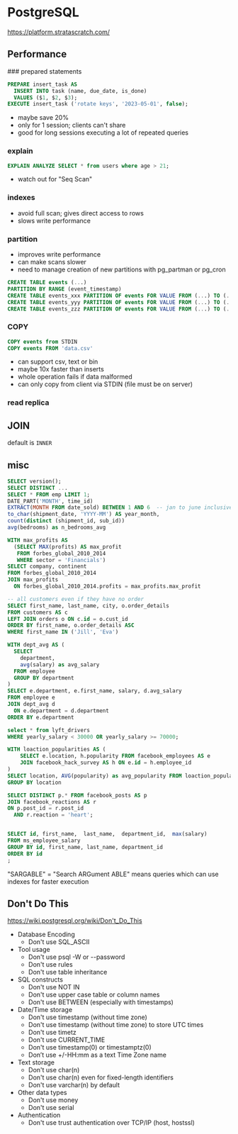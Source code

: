 # PostgreSQL

https://platform.stratascratch.com/

## Performance

### prepared statements

```sql
PREPARE insert_task AS
  INSERT INTO task (name, due_date, is_done)
  VALUES ($1, $2, $3);
EXECUTE insert_task ('rotate keys', '2023-05-01', false);
```

- maybe save 20%
- only for 1 session; clients can't share
- good for long sessions executing a lot of repeated queries

### explain

```sql
EXPLAIN ANALYZE SELECT * from users where age > 21;
```
- watch out for "Seq Scan"

### indexes

- avoid full scan; gives direct access to rows
- slows write performance

### partition

- improves write performance
- can make scans slower
- need to manage creation of new partitions with pg_partman or pg_cron

```sql
CREATE TABLE events (...)
PARTITION BY RANGE (event_timestamp)
CREATE TABLE events_xxx PARTITION OF events FOR VALUE FROM (...) TO (...)
CREATE TABLE events_yyy PARTITION OF events FOR VALUE FROM (...) TO (...)
CREATE TABLE events_zzz PARTITION OF events FOR VALUE FROM (...) TO (...)
```

### COPY 

```sql
COPY events from STDIN
COPY events FROM 'data.csv'
```
- can support csv, text or bin
- maybe 10x faster than inserts
- whole operation fails if data malformed
- can only copy from client via STDIN (file must be on server)

### read replica

## JOIN

default is `INNER`

## misc

```sql
SELECT version();
SELECT DISTINCT ...
SELECT * FROM emp LIMIT 1;
DATE_PART('MONTH', time_id)
EXTRACT(MONTH FROM date_sold) BETWEEN 1 AND 6  -- jan to june inclusive
to_char(shipment_date, 'YYYY-MM') AS year_month,
count(distinct (shipment_id, sub_id))
avg(bedrooms) as n_bedrooms_avg

WITH max_profits AS  
  (SELECT MAX(profits) AS max_profit  
   FROM forbes_global_2010_2014  
   WHERE sector = 'Financials')  
SELECT company, continent
FROM forbes_global_2010_2014
JOIN max_profits
  ON forbes_global_2010_2014.profits = max_profits.max_profit  

-- all customers even if they have no order
SELECT first_name, last_name, city, o.order_details
FROM customers AS c
LEFT JOIN orders o ON c.id = o.cust_id
ORDER BY first_name, o.order_details ASC
WHERE first_name IN ('Jill', 'Eva')

WITH dept_avg AS (
  SELECT
    department,
    avg(salary) as avg_salary
  FROM employee
  GROUP BY department
)
SELECT e.department, e.first_name, salary, d.avg_salary
FROM employee e
JOIN dept_avg d
  ON e.department = d.department
ORDER BY e.department

select * from lyft_drivers
WHERE yearly_salary < 30000 OR yearly_salary >= 70000;

WITH loaction_popularities AS (
    SELECT e.location, h.popularity FROM facebook_employees AS e
    JOIN facebook_hack_survey AS h ON e.id = h.employee_id
)
SELECT location, AVG(popularity) as avg_popularity FROM loaction_popularities
GROUP BY location

SELECT DISTINCT p.* FROM facebook_posts AS p
JOIN facebook_reactions AS r
ON p.post_id = r.post_id
  AND r.reaction = 'heart';


SELECT id, first_name,	last_name,	department_id,	max(salary)
FROM ms_employee_salary
GROUP BY id, first_name, last_name, department_id
ORDER BY id
;
```

"SARGABLE" = "Search ARGument ABLE" means queries which can use indexes for faster execution


## Don't Do This

https://wiki.postgresql.org/wiki/Don't_Do_This

- Database Encoding
  - Don't use SQL_ASCII
- Tool usage
  - Don't use psql -W or --password
  - Don't use rules
  - Don't use table inheritance
- SQL constructs
  - Don't use NOT IN
  - Don't use upper case table or column names
  - Don't use BETWEEN (especially with timestamps)
- Date/Time storage
  - Don't use timestamp (without time zone)
  - Don't use timestamp (without time zone) to store UTC times
  - Don't use timetz
  - Don't use CURRENT_TIME
  - Don't use timestamp(0) or timestamptz(0)
  - Don’t use +/-HH:mm as a text Time Zone name
- Text storage
  - Don't use char(n)
  - Don't use char(n) even for fixed-length identifiers
  - Don't use varchar(n) by default
- Other data types
  - Don't use money
  - Don't use serial
- Authentication
  - Don't use trust authentication over TCP/IP (host, hostssl)

